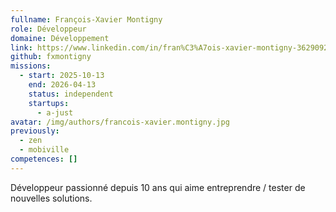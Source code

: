 ```yaml
---
fullname: François-Xavier Montigny
role: Développeur
domaine: Développement
link: https://www.linkedin.com/in/fran%C3%A7ois-xavier-montigny-36290920/
github: fxmontigny
missions:
  - start: 2025-10-13
    end: 2026-04-13
    status: independent
    startups:
      - a-just
avatar: /img/authors/francois-xavier.montigny.jpg
previously:
  - zen
  - mobiville
competences: []
---
```

Développeur passionné depuis 10 ans qui aime entreprendre / tester de nouvelles solutions.